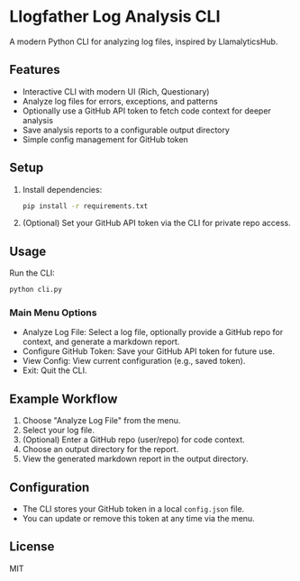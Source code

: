 # Llogfather Log Analysis CLI

A modern Python CLI for analyzing log files, inspired by LlamalyticsHub.

## Features
- Interactive CLI with modern UI (Rich, Questionary)
- Analyze log files for errors, exceptions, and patterns
- Optionally use a GitHub API token to fetch code context for deeper analysis
- Save analysis reports to a configurable output directory
- Simple config management for GitHub token

## Setup
1. Install dependencies:
   ```sh
   pip install -r requirements.txt
   ```
2. (Optional) Set your GitHub API token via the CLI for private repo access.

## Usage
Run the CLI:
```sh
python cli.py
```

### Main Menu Options
- Analyze Log File: Select a log file, optionally provide a GitHub repo for context, and generate a markdown report.
- Configure GitHub Token: Save your GitHub API token for future use.
- View Config: View current configuration (e.g., saved token).
- Exit: Quit the CLI.

## Example Workflow
1. Choose "Analyze Log File" from the menu.
2. Select your log file.
3. (Optional) Enter a GitHub repo (user/repo) for code context.
4. Choose an output directory for the report.
5. View the generated markdown report in the output directory.

## Configuration
- The CLI stores your GitHub token in a local `config.json` file.
- You can update or remove this token at any time via the menu.

## License
MIT
